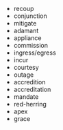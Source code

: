 - recoup
- conjunction
- mitigate
- adamant
- appliance
- commission
- ingress/egress
- incur
- courtesy
- outage
- accredition
- accreditation
- mandate
- red-herring
- apex
- grace

